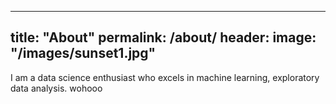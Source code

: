 ---
title: "About"
permalink: /about/
header:
  image: "/images/sunset1.jpg"
----
I am a data science enthusiast who excels in machine learning, exploratory data analysis.
wohooo
